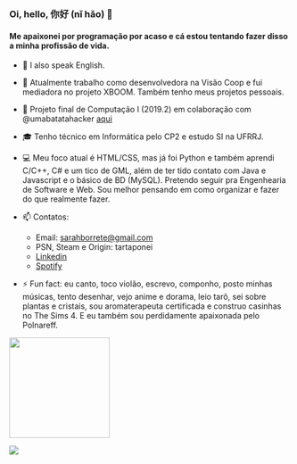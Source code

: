 ### Oi, hello, 你好 (nǐ hǎo) 👋

<!-- **tartaponei/tartaponei** is a ✨ _special_ ✨ repository because its `README.md` (this file) appears on your GitHub profile. -->

#### Me apaixonei por programação por acaso e cá estou tentando fazer disso a minha profissão de vida.

- 📢 I also speak English.
- 🔭 Atualmente trabalho como desenvolvedora na Visão Coop e fui mediadora no projeto XBOOM. Também tenho meus projetos pessoais.
- 🔭 Projeto final de Computação I (2019.2) em colaboração com @umabatatahacker [aqui](https://github.com/umabatatahacker/ProgramaParaCalcularADistanciaEntreAsLigacoesQuimicas)
- 🎓 Tenho técnico em Informática pelo CP2 e estudo SI na UFRRJ.
- 💻 Meu foco atual é HTML/CSS, mas já foi Python e também aprendi C/C++, C# e um tico de GML, além de ter tido contato com Java e Javascript e o básico de BD (MySQL). Pretendo seguir pra Engenhearia de Software e Web. Sou melhor pensando em como organizar e fazer do que realmente fazer.
- 📫 Contatos: 
  - Email: sarahborrete@gmail.com
  - PSN, Steam e Origin: tartaponei
  - [Linkedin](https://www.linkedin.com/in/sarah-borrete-b8b06b1b4/)
  - [Spotify](https://open.spotify.com/user/little--jewel)

- ⚡ Fun fact: eu canto, toco violão, escrevo, componho, posto minhas músicas, tento desenhar, vejo anime e dorama, leio tarô, sei sobre plantas e cristais, sou aromaterapeuta certificada e construo casinhas no The Sims 4. E eu também sou perdidamente apaixonada pelo Polnareff.

<div>
  <img height="180em" src="https://github-readme-stats.vercel.app/api/top-langs/?username=tartaponei&layout=compact&langs_count=7&theme=dark"/>
</div>

![](https://c.tenor.com/1KKRegoL_kUAAAAd/sign-language-signes.gif)

